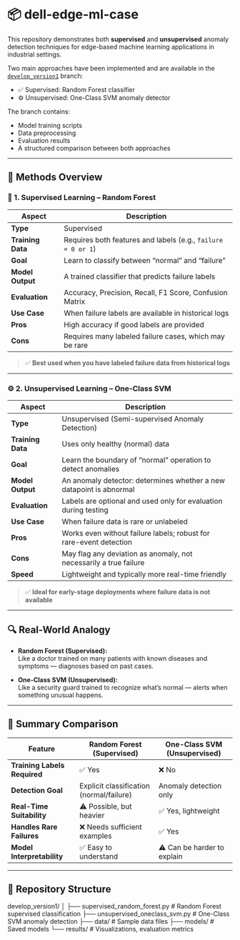 # 📦 dell-edge-ml-case

This repository demonstrates both **supervised** and **unsupervised** anomaly detection techniques for edge-based machine learning applications in industrial settings.

Two main approaches have been implemented and are available in the [`develop_version1`](https://github.com/VbsmRobotic/dell-edge-ml-case.git) branch:

- ✅ Supervised: Random Forest classifier
- ⚙️ Unsupervised: One-Class SVM anomaly detector

The branch contains:
- Model training scripts
- Data preprocessing
- Evaluation results
- A structured comparison between both approaches

---

## 📘 Methods Overview

### 🧠 1. Supervised Learning – Random Forest

| Aspect              | Description                                                                 |
|---------------------|-----------------------------------------------------------------------------|
| **Type**            | Supervised                                                                  |
| **Training Data**   | Requires both features and labels (e.g., `failure = 0 or 1`)                 |
| **Goal**            | Learn to classify between “normal” and “failure”                             |
| **Model Output**    | A trained classifier that predicts failure labels                            |
| **Evaluation**      | Accuracy, Precision, Recall, F1 Score, Confusion Matrix                      |
| **Use Case**        | When failure labels are available in historical logs                         |
| **Pros**            | High accuracy if good labels are provided                                    |
| **Cons**            | Requires many labeled failure cases, which may be rare                      |

> ✅ **Best used when you have labeled failure data from historical logs**

---

### ⚙️ 2. Unsupervised Learning – One-Class SVM

| Aspect              | Description                                                                 |
|---------------------|-----------------------------------------------------------------------------|
| **Type**            | Unsupervised (Semi-supervised Anomaly Detection)                            |
| **Training Data**   | Uses only healthy (normal) data                                              |
| **Goal**            | Learn the boundary of “normal” operation to detect anomalies                |
| **Model Output**    | An anomaly detector: determines whether a new datapoint is abnormal          |
| **Evaluation**      | Labels are optional and used only for evaluation during testing              |
| **Use Case**        | When failure data is rare or unlabeled                                       |
| **Pros**            | Works even without failure labels; robust for rare-event detection           |
| **Cons**            | May flag any deviation as anomaly, not necessarily a true failure            |
| **Speed**           | Lightweight and typically more real-time friendly                           |

> ✅ **Ideal for early-stage deployments where failure data is not available**

---

## 🔍 Real-World Analogy

- **Random Forest (Supervised):**  
  Like a doctor trained on many patients with known diseases and symptoms — diagnoses based on past cases.

- **One-Class SVM (Unsupervised):**  
  Like a security guard trained to recognize what’s normal — alerts when something unusual happens.

---

## 📝 Summary Comparison

| Feature                     | Random Forest (Supervised)        | One-Class SVM (Unsupervised)     |
|-----------------------------|-----------------------------------|----------------------------------|
| **Training Labels Required**| ✅ Yes                             | ❌ No                             |
| **Detection Goal**          | Explicit classification (normal/failure) | Anomaly detection only     |
| **Real-Time Suitability**   | ⚠️ Possible, but heavier           | ✅ Yes, lightweight               |
| **Handles Rare Failures**   | ❌ Needs sufficient examples       | ✅ Yes                            |
| **Model Interpretability**  | ✅ Easy to understand              | ⚠️ Can be harder to explain       |

---

## 📂 Repository Structure

develop_version1/
				│
				├── supervised_random_forest.py # Random Forest supervised classification
				├── unsupervised_oneclass_svm.py # One-Class SVM anomaly detection
				├── data/ # Sample data files
				├── models/ # Saved models
				└── results/ # Visualizations, evaluation metrics